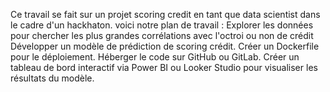 Ce travail se fait sur un projet scoring credit en tant que data scientist dans le cadre d'un hackhaton.
voici notre plan de travail :
Explorer les données pour chercher les plus grandes corrélations avec l'octroi ou non de crédit 
Développer un modèle de prédiction de scoring crédit.
Créer un Dockerfile pour le déploiement. 
Héberger le code sur GitHub ou GitLab. 
Créer un tableau de bord interactif
via Power BI ou Looker Studio pour visualiser les résultats du modèle.
